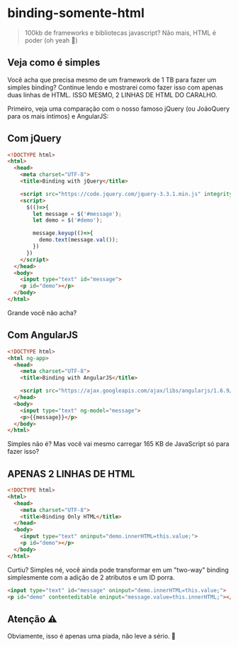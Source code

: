 # binding-somente-html

> 100kb de frameworks e bibliotecas javascript? Não mais, HTML é poder (oh yeah 🤘)

## Veja como é simples

Você acha que precisa mesmo de um framework de 1 TB para fazer um simples binding? Continue lendo e mostrarei como fazer isso com apenas duas linhas de HTML.
ISSO MESMO, 2 LINHAS DE HTML DO CARALHO.

Primeiro, veja uma comparação com o nosso famoso jQuery (ou JoãoQuery para os mais íntimos) e AngularJS:

## Com jQuery

``` html
<!DOCTYPE html>
<html>
  <head>
    <meta charset="UTF-8">
    <title>Binding with jQuery</title>

    <script src="https://code.jquery.com/jquery-3.3.1.min.js" integrity="sha256-FgpCb/KJQlLNfOu91ta32o/NMZxltwRo8QtmkMRdAu8=" crossorigin="anonymous"></script>
    <script>
      $(()=>{
        let message = $('#message');
        let demo = $('#demo');

        message.keyup(()=>{
          demo.text(message.val());
        })
      })
    </script>
  </head>
  <body>
    <input type="text" id="message">
    <p id="demo"></p>
  </body>
</html>
```

Grande você não acha?

## Com AngularJS

``` html
<!DOCTYPE html>
<html ng-app>
  <head>
    <meta charset="UTF-8">
    <title>Binding with AngularJS</title>

    <script src="https://ajax.googleapis.com/ajax/libs/angularjs/1.6.9/angular.min.js"></script>
  </head>
  <body>
    <input type="text" ng-model="message">
    <p>{{message}}</p>
  </body>
</html>
```

Simples não é? Mas você vai mesmo carregar 165 KB de JavaScript só para fazer isso?

## APENAS 2 LINHAS DE HTML

``` html
<!DOCTYPE html>
<html>
  <head>
    <meta charset="UTF-8">
    <title>Binding Only HTML</title>
  </head>
  <body>
    <input type="text" oninput="demo.innerHTML=this.value;">
    <p id="demo"></p>
  </body>
</html>
```

Curtiu? Simples né, você ainda pode transformar em um "two-way" binding simplesmente com a adição de 2 atributos e um ID porra.

``` html
<input type="text" id="message" oninput="demo.innerHTML=this.value;">
<p id="demo" contenteditable oninput="message.value=this.innerHTML;"></p>
```

## Atenção ⚠️
Obviamente, isso é apenas uma piada, não leve a sério. 👾
